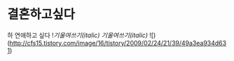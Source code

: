 # 결혼하고싶다
  하 연애하고 싶다
 !*기울여쓰기(italic)* _기울여쓰기(italic)_
![)(http://cfs15.tistory.com/image/16/tistory/2009/02/24/21/39/49a3ea934d631)
